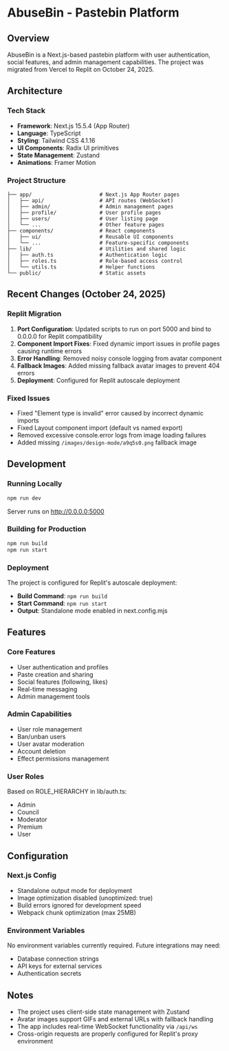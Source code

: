 # AbuseBin - Pastebin Platform

## Overview
AbuseBin is a Next.js-based pastebin platform with user authentication, social features, and admin management capabilities. The project was migrated from Vercel to Replit on October 24, 2025.

## Architecture

### Tech Stack
- **Framework**: Next.js 15.5.4 (App Router)
- **Language**: TypeScript
- **Styling**: Tailwind CSS 4.1.16
- **UI Components**: Radix UI primitives
- **State Management**: Zustand
- **Animations**: Framer Motion

### Project Structure
```
├── app/                      # Next.js App Router pages
│   ├── api/                  # API routes (WebSocket)
│   ├── admin/                # Admin management pages
│   ├── profile/              # User profile pages
│   ├── users/                # User listing page
│   └── ...                   # Other feature pages
├── components/               # React components
│   ├── ui/                   # Reusable UI components
│   └── ...                   # Feature-specific components
├── lib/                      # Utilities and shared logic
│   ├── auth.ts               # Authentication logic
│   ├── roles.ts              # Role-based access control
│   └── utils.ts              # Helper functions
└── public/                   # Static assets
```

## Recent Changes (October 24, 2025)

### Replit Migration
1. **Port Configuration**: Updated scripts to run on port 5000 and bind to 0.0.0.0 for Replit compatibility
2. **Component Import Fixes**: Fixed dynamic import issues in profile pages causing runtime errors
3. **Error Handling**: Removed noisy console logging from avatar component
4. **Fallback Images**: Added missing fallback avatar images to prevent 404 errors
5. **Deployment**: Configured for Replit autoscale deployment

### Fixed Issues
- Fixed "Element type is invalid" error caused by incorrect dynamic imports
- Fixed Layout component import (default vs named export)
- Removed excessive console.error logs from image loading failures
- Added missing `/images/design-mode/a9q5s0.png` fallback image

## Development

### Running Locally
```bash
npm run dev
```
Server runs on http://0.0.0.0:5000

### Building for Production
```bash
npm run build
npm run start
```

### Deployment
The project is configured for Replit's autoscale deployment:
- **Build Command**: `npm run build`
- **Start Command**: `npm run start`
- **Output**: Standalone mode enabled in next.config.mjs

## Features

### Core Features
- User authentication and profiles
- Paste creation and sharing
- Social features (following, likes)
- Real-time messaging
- Admin management tools

### Admin Capabilities
- User role management
- Ban/unban users
- User avatar moderation
- Account deletion
- Effect permissions management

### User Roles
Based on ROLE_HIERARCHY in lib/auth.ts:
- Admin
- Council
- Moderator
- Premium
- User

## Configuration

### Next.js Config
- Standalone output mode for deployment
- Image optimization disabled (unoptimized: true)
- Build errors ignored for development speed
- Webpack chunk optimization (max 25MB)

### Environment Variables
No environment variables currently required. Future integrations may need:
- Database connection strings
- API keys for external services
- Authentication secrets

## Notes
- The project uses client-side state management with Zustand
- Avatar images support GIFs and external URLs with fallback handling
- The app includes real-time WebSocket functionality via `/api/ws`
- Cross-origin requests are properly configured for Replit's proxy environment
